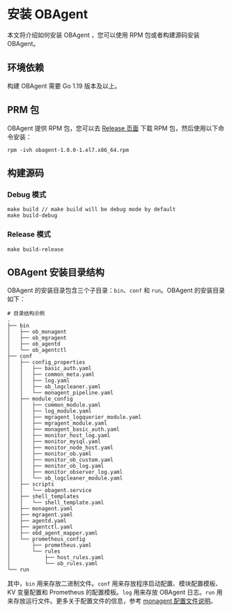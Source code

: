 # 安装 OBAgent

本文将介绍如何安装 OBAgent ，您可以使用 RPM 包或者构建源码安装 OBAgent。

## 环境依赖

构建 OBAgent 需要 Go 1.19 版本及以上。

## PRM 包

OBAgent 提供 RPM 包，您可以去 [Release 页面](https://mirrors.aliyun.com/oceanbase/community/stable/el/7/x86_64/) 下载 RPM 包，然后使用以下命令安装：

```shell
rpm -ivh obagent-1.0.0-1.el7.x86_64.rpm
```

## 构建源码

### Debug 模式

```shell
make build // make build will be debug mode by default
make build-debug
```

### Release 模式

```shell
make build-release
```

## OBAgent 安装目录结构

OBAgent 的安装目录包含三个子目录：`bin`、`conf` 和 `run`。OBAgent 的安装目录如下：

```shell
# 目录结构示例
.
├── bin
│   ├── ob_monagent
│   ├── ob_mgragent
│   ├── ob_agentd
│   └── ob_agentctl
├── conf
│   ├── config_properties
│   │   ├── basic_auth.yaml
│   │   ├── common_meta.yaml
│   │   ├── log.yaml
│   │   ├── ob_logcleaner.yaml
│   │   └── monagent_pipeline.yaml
│   ├── module_config
│   │   ├── common_module.yaml
│   │   ├── log_module.yaml
│   │   ├── mgragent_logquerier_module.yaml
│   │   ├── mgragent_module.yaml
│   │   ├── monagent_basic_auth.yaml
│   │   ├── monitor_host_log.yaml
│   │   ├── monitor_mysql.yaml
│   │   ├── monitor_node_host.yaml
│   │   ├── monitor_ob.yaml
│   │   ├── monitor_ob_custom.yaml
│   │   ├── monitor_ob_log.yaml
│   │   ├── monitor_observer_log.yaml
│   │   └── ob_logcleaner_module.yaml
│   ├── scripts
│   │   └── obagent.service
│   ├── shell_templates
│   │   └── shell_template.yaml
│   ├── monagent.yaml
│   ├── mgragent.yaml
│   ├── agentd.yaml
│   ├── agentctl.yaml
│   ├── obd_agent_mapper.yaml
│   └── prometheus_config
│       ├── prometheus.yaml
│       └── rules
│           ├── host_rules.yaml
│           └── ob_rules.yaml
└── run
```

其中，`bin` 用来存放二进制文件。`conf` 用来存放程序启动配置、模块配置模板、KV 变量配置和 Prometheus 的配置模板。`log` 用来存放 OBAgent 日志。`run` 用来存放运行文件。更多关于配置文件的信息，参考 [monagent 配置文件说明](../200.configuration-reference/200.monagent-configuration-file.md)。
